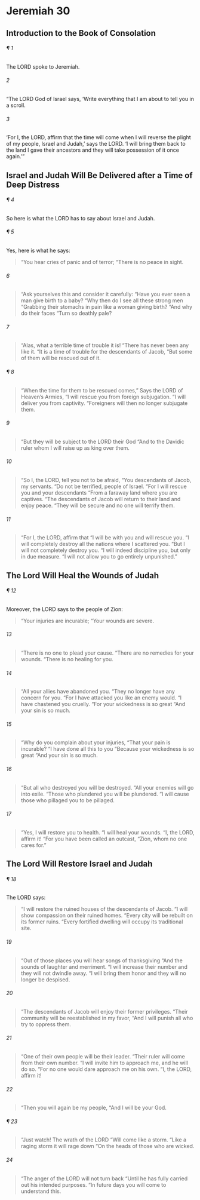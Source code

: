 # Jeremiah 30
## Introduction to the Book of Consolation
###### ¶ 1
The LORD spoke to Jeremiah.
###### 2
“The LORD God of Israel says, ‘Write everything that I am about to tell you in a scroll.
###### 3
‘For I, the LORD, affirm that the time will come when I will reverse the plight of my people, Israel and Judah,’ says the LORD. ‘I will bring them back to the land I gave their ancestors and they will take possession of it once again.’”
## Israel and Judah Will Be Delivered after a Time of Deep Distress
###### ¶ 4
So here is what the LORD has to say about Israel and Judah.
###### ¶ 5
Yes, here is what he says:
> “You hear cries of panic and of terror;
> “There is no peace in sight.
###### 6
> “Ask yourselves this and consider it carefully:
> “Have you ever seen a man give birth to a baby?
> “Why then do I see all these strong men
> “Grabbing their stomachs in pain like a woman giving birth?
> “And why do their faces
> “Turn so deathly pale?
###### 7
> “Alas, what a terrible time of trouble it is!
> “There has never been any like it.
> “It is a time of trouble for the descendants of Jacob,
> “But some of them will be rescued out of it.
###### ¶ 8
> “When the time for them to be rescued comes,”
> Says the LORD of Heaven’s Armies,
> “I will rescue you from foreign subjugation.
> “I will deliver you from captivity.
> “Foreigners will then no longer subjugate them.
###### 9
> “But they will be subject to the LORD their God
> “And to the Davidic ruler whom I will raise up as king over them.
###### 10
> “So I, the LORD, tell you not to be afraid,
> “You descendants of Jacob, my servants.
> “Do not be terrified, people of Israel.
> “For I will rescue you and your descendants
> “From a faraway land where you are captives.
> “The descendants of Jacob will return to their land and enjoy peace.
> “They will be secure and no one will terrify them.
###### 11
> “For I, the LORD, affirm that
> “I will be with you and will rescue you.
> “I will completely destroy all the nations where I scattered you.
> “But I will not completely destroy you.
> “I will indeed discipline you, but only in due measure.
> “I will not allow you to go entirely unpunished.”
## The Lord Will Heal the Wounds of Judah
###### ¶ 12
Moreover, the LORD says to the people of Zion:
> “Your injuries are incurable;
> “Your wounds are severe.
###### 13
> “There is no one to plead your cause.
> “There are no remedies for your wounds.
> “There is no healing for you.
###### 14
> “All your allies have abandoned you.
> “They no longer have any concern for you.
> “For I have attacked you like an enemy would.
> “I have chastened you cruelly.
> “For your wickedness is so great
> “And your sin is so much.
###### 15
> “Why do you complain about your injuries,
> “That your pain is incurable?
> “I have done all this to you
> “Because your wickedness is so great
> “And your sin is so much.
###### 16
> “But all who destroyed you will be destroyed.
> “All your enemies will go into exile.
> “Those who plundered you will be plundered.
> “I will cause those who pillaged you to be pillaged.
###### 17
> “Yes, I will restore you to health.
> “I will heal your wounds.
> “I, the LORD, affirm it!
> “For you have been called an outcast,
> “Zion, whom no one cares for.”
## The Lord Will Restore Israel and Judah
###### ¶ 18
The LORD says:
> “I will restore the ruined houses of the descendants of Jacob.
> “I will show compassion on their ruined homes.
> “Every city will be rebuilt on its former ruins.
> “Every fortified dwelling will occupy its traditional site.
###### 19
> “Out of those places you will hear songs of thanksgiving
> “And the sounds of laughter and merriment.
> “I will increase their number and they will not dwindle away.
> “I will bring them honor and they will no longer be despised.
###### 20
> “The descendants of Jacob will enjoy their former privileges.
> “Their community will be reestablished in my favor,
> “And I will punish all who try to oppress them.
###### 21
> “One of their own people will be their leader.
> “Their ruler will come from their own number.
> “I will invite him to approach me, and he will do so.
> “For no one would dare approach me on his own.
> “I, the LORD, affirm it!
###### 22
> “Then you will again be my people,
> “And I will be your God.
###### ¶ 23
> “Just watch! The wrath of the LORD
> “Will come like a storm.
> “Like a raging storm it will rage down
> “On the heads of those who are wicked.
###### 24
> “The anger of the LORD will not turn back
> “Until he has fully carried out his intended purposes.
> “In future days you will come to understand this.

